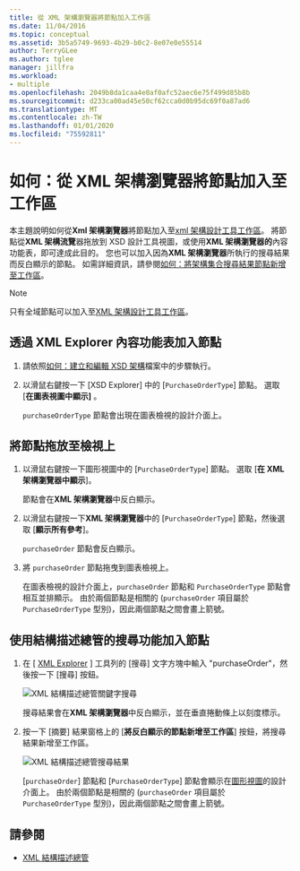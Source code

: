 ```yaml
---
title: 從 XML 架構瀏覽器將節點加入工作區
ms.date: 11/04/2016
ms.topic: conceptual
ms.assetid: 3b5a5749-9693-4b29-b0c2-8e07e0e55514
author: TerryGLee
ms.author: tglee
manager: jillfra
ms.workload:
- multiple
ms.openlocfilehash: 2049b8da1caa4e0af0afc52aec6e75f499d85b8b
ms.sourcegitcommit: d233ca00ad45e50cf62cca0d0b95dc69f0a87ad6
ms.translationtype: MT
ms.contentlocale: zh-TW
ms.lasthandoff: 01/01/2020
ms.locfileid: "75592811"
---
```

# <a name="how-to-add-nodes-to-the-workspace-from-the-xml-schema-explorer"></a>如何：從 XML 架構瀏覽器將節點加入至工作區

本主題說明如何從**Xml 架構瀏覽器**將節點加入至[xml 架構設計工具工作區](../xml-tools/xml-schema-designer-workspace.md)。 將節點從**XML 架構流覽**器拖放到 XSD 設計工具視圖，或使用**XML 架構瀏覽器的**內容功能表，即可達成此目的。 您也可以加入因為**XML 架構瀏覽器**所執行的搜尋結果而反白顯示的節點。 如需詳細資訊，請參閱[如何：將架構集合搜尋結果節點新增至工作區](../xml-tools/how-to-add-schema-set-search-result-nodes-to-the-workspace.md)。

> [!NOTE]
> 只有全域節點可以加入至[XML 架構設計工具工作區](../xml-tools/xml-schema-designer-workspace.md)。

## <a name="to-add-nodes-through-the-xml-explorer-context-menu"></a>透過 XML Explorer 內容功能表加入節點

1. 請依照[如何：建立和編輯 XSD 架構](../xml-tools/how-to-create-and-edit-an-xsd-schema-file.md)檔案中的步驟執行。

2. 以滑鼠右鍵按一下 [XSD Explorer] 中的 [`PurchaseOrderType`] 節點。 選取 [**在圖表視圖中顯示]** 。

     `purchaseOrderType` 節點會出現在圖表檢視的設計介面上。

## <a name="to-drag-and-drop-a-node-on-to-a-view"></a>將節點拖放至檢視上

1. 以滑鼠右鍵按一下圖形視圖中的 [`PurchaseOrderType`] 節點。 選取 [**在 XML 架構瀏覽器中顯示**]。

     節點會在**XML 架構瀏覽器**中反白顯示。

2. 以滑鼠右鍵按一下**XML 架構瀏覽器**中的 [`PurchaseOrderType`] 節點，然後選取 [**顯示所有參考**]。

     `purchaseOrder` 節點會反白顯示。

3. 將 `purchaseOrder` 節點拖曳到圖表檢視上。

     在圖表檢視的設計介面上，`purchaseOrder` 節點和 `PurchaseOrderType` 節點會相互並排顯示。 由於兩個節點是相關的 (`purchaseOrder` 項目屬於 `PurchaseOrderType` 型別)，因此兩個節點之間會畫上箭號。

## <a name="to-add-nodes-using-the-schema-explorer-search-capability"></a>使用結構描述總管的搜尋功能加入節點

1. 在 [ [XML Explorer](../xml-tools/xml-schema-explorer.md) ] 工具列的 [搜尋] 文字方塊中輸入 "purchaseOrder"，然後按一下 [搜尋] 按鈕。

     ![XML 結構描述總管關鍵字搜尋](../xml-tools/media/schemaexplorersearch.gif)

     搜尋結果會在**XML 架構瀏覽器**中反白顯示，並在垂直捲動條上以刻度標示。

2. 按一下 [摘要] 結果窗格上的 [**將反白顯示的節點新增至工作區**] 按鈕，將搜尋結果新增至工作區。

     ![XML 結構描述總管搜尋結果](../xml-tools/media/schemaexplorersearchresult.gif)

     [`purchaseOrder`] 節點和 [`PurchaseOrderType`] 節點會顯示在[圖形視圖](../xml-tools/graph-view.md)的設計介面上。 由於兩個節點是相關的 (`purchaseOrder` 項目屬於 `PurchaseOrderType` 型別)，因此兩個節點之間會畫上箭號。

## <a name="see-also"></a>請參閱

- [XML 結構描述總管](../xml-tools/xml-schema-explorer.md)
